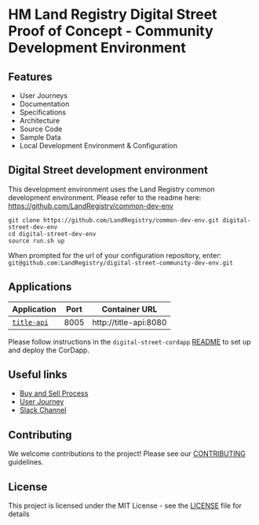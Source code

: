 # HM Land Registry Digital Street Proof of Concept - Community Development Environment

## Features

* User Journeys
* Documentation
* Specifications
* Architecture
* Source Code
* Sample Data
* Local Development Environment & Configuration

## Digital Street development environment

This development environment uses the Land Registry common development environment. Please refer to the readme here: https://github.com/LandRegistry/common-dev-env

```shell
git clone https://github.com/LandRegistry/common-dev-env.git digital-street-dev-env
cd digital-street-dev-env
source run.sh up
```

When prompted for the url of your configuration repository, enter: `git@github.com:LandRegistry/digital-street-community-dev-env.git`

## Applications

|Application|Port|Container URL|
|---|---|---|
|[`title-api`](https://github.com/landregistry/digital-street-title-api)|8005|http://title-api:8080|

Please follow instructions in the `digital-street-cordapp` [README](https://github.com/landregistry/digital-street-cordapp) to set up and deploy the CorDapp.

## Useful links

* [Buy and Sell Process](./docs/Buy-Sell-Journey.pdf)
* [User Journey](./docs/User-Journey-Process-v1.0.md)
* [Slack Channel](https://digitalstreetgroup.slack.com)

## Contributing

We welcome contributions to the project! Please see our [CONTRIBUTING](./CONTRIBUTING.md) guidelines.

## License

This project is licensed under the MIT License - see the [LICENSE](LICENSE) file for details
